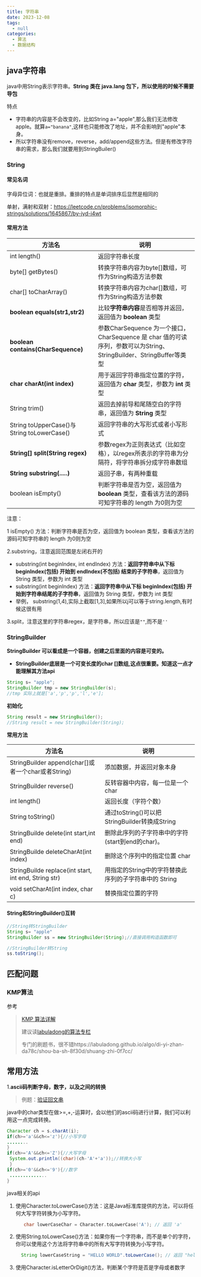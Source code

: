 ```yaml
---
title: 字符串
date: 2023-12-08
tags: 
  - null
categories:  
  - 算法
  - 数据结构		
---
```


## java字符串

java中用String表示字符串。**String 类在 java.lang 包下，所以使用的时候不需要导包**

特点

- 字符串的内容是不会改变的，比如String a="apple",那么我们无法修改apple。就算`a="banana"`,这样也只能修改了地址，并不会影响到"apple"本身。
- 所以字符串没有remove，reverse，add/append这些方法。但是有修改字符串的需求，那么我们就要用到StringBuiler()

### String

#### 常见名词

字母异位词：也就是重排。重排的特点是单词排序后显然是相同的

单射，满射和双射：https://leetcode.cn/problems/isomorphic-strings/solutions/1645867/by-jyd-i4wt

#### 常用方法

| 方法名                                     | 说明                                                         |
| ------------------------------------------ | ------------------------------------------------------------ |
| int length()                               | 返回字符串长度                                               |
| byte[] getBytes()                          | 转换字符串内容为byte[]数组，可作为String构造方法参数         |
| char[] toCharArray()                       | 转换字符串内容为char[]数组，可作为String构造方法参数         |
| **boolean equals(str1,str2)**              | 比较**字符串内容**是否相等并返回，返回值为 **boolean** 类型  |
| **boolean contains(CharSequence)**         | 参数CharSequence 为一个接口，CharSequence 是 char 值的可读序列，参数可以为String、StringBuilder、StringBuffer等类型 |
| **char charAt(int index)**                 | 用于返回字符串指定位置的字符，返回值为 **char** 类型，参数为 **int** 类型 |
| String trim()                              | 返回去掉前导和尾随空白的字符串，返回值为 **String** 类型     |
| String toUpperCase()与String toLowerCase() | 返回字符串的大写形式或者小写形式                             |
| **String[] split(String regex)**           | 参数regex为正则表达式（比如空格），以regex所表示的字符串为分隔符，将字符串拆分成字符串数组 |
| **String substring(.....)**                | 返回子串，有两种重载                                         |
| boolean isEmpty()                          | 判断字符串是否为空，返回值为 **boolean** 类型，查看该方法的源码可知字符串的 length 为0则为空 |

注意：

1 isEmpty() 方法：判断字符串是否为空，返回值为 boolean 类型，查看该方法的源码可知字符串的 length 为0则为空

2.substring，注意返回范围是左闭右开的

- substring(int beginIndex, int endIndex) 方法：**返回字符串中从下标 beginIndex(包括) 开始到 endIndex(不包括) 结束的子字符串**，返回值为 String 类型，参数为 int 类型
- substring(int beginIndex) 方法：**返回字符串中从下标 beginIndex(包括) 开始到字符串结尾的子字符串**，返回值为 String 类型，参数为 int 类型
- 举例，  substring(1,4),实际上截取[1,3],如果所以j可以等于string.length,有时候这很有用

3.split，注意这里的字符串regex，是字符串，所以应该是`""`,而不是`''`

### StringBuilder

**StringBuilder 可以看成是一个容器，创建之后里面的内容是可变的。**

- **StringBuilder底层是一个可变长度的char []数组,这点很重要。知道这一点才能理解其方法api**

```java
String s= "apple";
StringBuilder tmp = new StringBuilder(s);
//tmp 实际上就是['a','p','p','l','e'];
```

**初始化**

```java
String result = new StringBuilder();
//String result = new StringBuilder(String);
```

**常用方法**

| 方法名                                                 | 说明                                                  |
| ------------------------------------------------------ | ----------------------------------------------------- |
| StringBuilder append(char[]或者一个char或者String)     | 添加数据，并返回对象本身                              |
| StringBuilder reverse()                                | 反转容器中内容，每一位是一个char                      |
| int length()                                           | 返回长度（字符个数）                                  |
| String toString()                                      | 通过toString()可以把StringBuilder转换成String         |
| StringBuilde  delete(int start,int end)                | 删除此序列的子字符串中的字符(start到end的char)。      |
| StringBuilde  deleteCharAt(int index)                  | 删除这个序列中的指定位置   char                       |
| StringBuilde  replace(int start,  int end, String str) | 用指定的String中的字符替换此序列的子字符串中的 String |
| void setCharAt(int index,  char  c)                    | 替换指定位置的字符                                    |

#### String和StringBuilder()互转

```java
//String转StringBuilder
String s= "apple"
StringBuilder ss = new StringBuilder(String);//直接调用构造函数即可

//StringBuilder转String
ss.toString();
```

## 匹配问题

### KMP算法

参考

>[KMP 算法详解](https://zhuanlan.zhihu.com/p/83334559)
>
>建议读[labuladong的算法专栏](https://www.zhihu.com/column/labuladong)
>
>专门的刷题书，很不错https://labuladong.github.io/algo/di-yi-zhan-da78c/shou-ba-sh-8f30d/shuang-zhi-0f7cc/
>
>

## 常用方法

1.**ascii码判断字母，数字，以及之间的转换**

> 例题：[验证回文串](https://leetcode.cn/problems/valid-palindrome/)

java中的char类型在做>=,+,-运算时，会以他们的ascii码进行计算，我们可以利用这一点完成转换。

```java
Character ch = s.charAt(i);
if(ch>='a'&&ch<='z'){//小写字母
........
}
if(ch>='A'&&ch<='Z'){//大写字母
 System.out.println((char)(ch-'A'+'a'));//转换大小写
 }
if(ch>='0'&&ch<='9'){//数字
 ..............
}
```

java相关的api

1. 使用Character.toLowerCase()方法：这是Java标准库提供的方法，可以将任何大写字符转换为小写字符。

   ```cpp
      char lowerCaseChar = Character.toLowerCase('A'); // 返回 'a'
   ```

2. 使用String.toLowerCase()方法：如果你有一个字符串，而不是单个的字符，你可以使用这个方法将字符串中的所有大写字符转换为小写字符。

   ```java
     String lowerCaseString = "HELLO WORLD".toLowerCase(); // 返回 "hello world"
   ```

3. 使用Character.isLetterOrDigit()方法，判断某个字符是否是字母或者数字